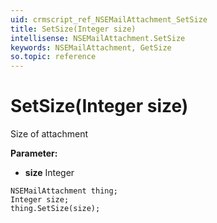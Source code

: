 ```yaml
---
uid: crmscript_ref_NSEMailAttachment_SetSize
title: SetSize(Integer size)
intellisense: NSEMailAttachment.SetSize
keywords: NSEMailAttachment, GetSize
so.topic: reference
---
```


# SetSize(Integer size)

Size of attachment

**Parameter:** 
 - **size** Integer

```crmscript
NSEMailAttachment thing;
Integer size;
thing.SetSize(size);
```

